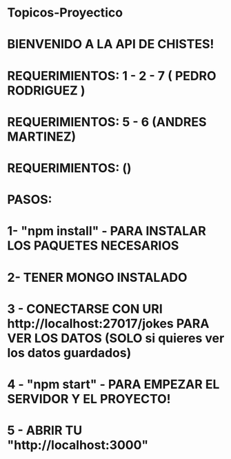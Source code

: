 # Topicos-Proyectico

# BIENVENIDO A LA API DE CHISTES!

# REQUERIMIENTOS: 1 - 2 - 7 ( PEDRO RODRIGUEZ )

# REQUERIMIENTOS: 5 - 6 (ANDRES MARTINEZ)

# REQUERIMIENTOS: ()

#

#

#

# PASOS:

#

# 1- "npm install" - PARA INSTALAR LOS PAQUETES NECESARIOS

#

# 2- TENER MONGO INSTALADO

#

# 3 - CONECTARSE CON URI http://localhost:27017/jokes PARA VER LOS DATOS (SOLO si quieres ver los datos guardados)

#

# 4 - "npm start" - PARA EMPEZAR EL SERVIDOR Y EL PROYECTO!

#

# 5 - ABRIR TU "http://localhost:3000"
